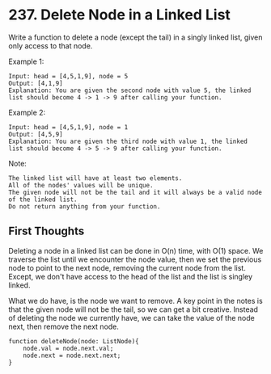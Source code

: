 # 237. Delete Node in a Linked List

Write a function to delete a node (except the tail) in a singly linked list, given only access to that node.

Example 1:

```
Input: head = [4,5,1,9], node = 5
Output: [4,1,9]
Explanation: You are given the second node with value 5, the linked list should become 4 -> 1 -> 9 after calling your function.
```

Example 2:

```
Input: head = [4,5,1,9], node = 1
Output: [4,5,9]
Explanation: You are given the third node with value 1, the linked list should become 4 -> 5 -> 9 after calling your function.
```

Note:

```
The linked list will have at least two elements.
All of the nodes' values will be unique.
The given node will not be the tail and it will always be a valid node of the linked list.
Do not return anything from your function.
```

## First Thoughts

Deleting a node in a linked list can be done in O(n) time, with O(1) space.
We traverse the list until we encounter the node value, then we set the previous node to point to the next node, removing the current node from the list.
Except, we don't have access to the head of the list and the list is singley linked.

What we do have, is the node we want to remove. A key point in the notes is that the given node will not be the tail, so we can get a bit creative.
Instead of deleting the node we currently have, we can take the value of the node next, then remove the next node.

```
function deleteNode(node: ListNode){
    node.val = node.next.val;
    node.next = node.next.next;
}
```

